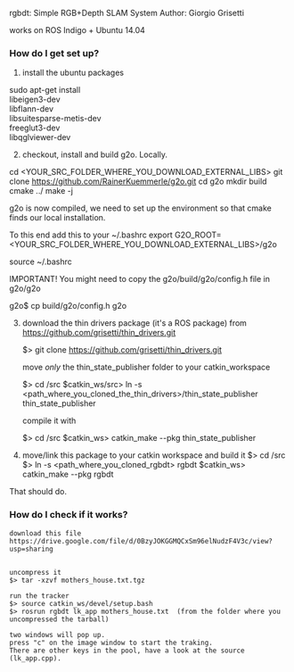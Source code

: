 rgbdt: Simple RGB+Depth SLAM System
Author: Giorgio Grisetti

works on ROS Indigo + Ubuntu 14.04

### How do I get set up? ###

1) install the ubuntu packages

sudo apt-get install \
     libeigen3-dev \
     libflann-dev \
     libsuitesparse-metis-dev \
     freeglut3-dev \
     libqglviewer-dev 
     

2) checkout, install and build g2o. Locally.

cd <YOUR_SRC_FOLDER_WHERE_YOU_DOWNLOAD_EXTERNAL_LIBS>
git clone https://github.com/RainerKuemmerle/g2o.git
cd g2o
mkdir build
cmake ../
make -j <as much as you have>

g2o is now compiled, we need to set up the environment so that cmake finds our local installation.


To this end add this to your ~/.bashrc
export G2O_ROOT=<YOUR_SRC_FOLDER_WHERE_YOU_DOWNLOAD_EXTERNAL_LIBS>/g2o

source ~/.bashrc

IMPORTANT!
You might need to copy the g2o/build/g2o/config.h file in g2o/g2o

  g2o$ cp build/g2o/config.h g2o


3) download the thin drivers package (it's a ROS package) from
   https://github.com/grisetti/thin_drivers.git

   $> git clone https://github.com/grisetti/thin_drivers.git

   move *only* the thin_state_publisher folder to your catkin_workspace

   $> cd <your catkin workspace>/src
   $catkin_ws/src> ln -s <path_where_you_cloned_the_thin_drivers>/thin_state_publisher thin_state_publisher
   
   compile it with
  
   $> cd <your catkin workspace>/src
   $catkin_ws> catkin_make --pkg thin_state_publisher

4) move/link this package to your catkin workspace and build it
   $> cd <your catkin workspace>/src
   $> ln -s <path_where_you_cloned_rgbdt> rgbdt
   $catkin_ws> catkin_make --pkg rgbdt

That should do.


### How do I check if it works? ###

    download this file
    https://drive.google.com/file/d/0BzyJOKGGMQCxSm96elNudzF4V3c/view?usp=sharing
    

    uncompress it
    $> tar -xzvf mothers_house.txt.tgz

    run the tracker
    $> source catkin_ws/devel/setup.bash
    $> rosrun rgbdt lk_app mothers_house.txt  (from the folder where you uncompressed the tarball)

    two windows will pop up.
    press "c" on the image window to start the traking.
    There are other keys in the pool, have a look at the source (lk_app.cpp).

